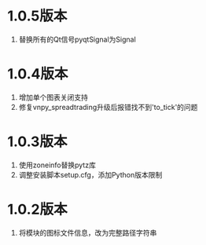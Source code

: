 # 1.0.5版本

1. 替换所有的Qt信号pyqtSignal为Signal

# 1.0.4版本

1. 增加单个图表关闭支持
2. 修复vnpy_spreadtrading升级后报错找不到'to_tick'的问题

# 1.0.3版本

1. 使用zoneinfo替换pytz库
2. 调整安装脚本setup.cfg，添加Python版本限制

# 1.0.2版本

1. 将模块的图标文件信息，改为完整路径字符串
